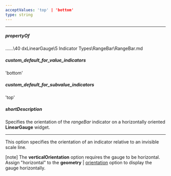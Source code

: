 ```yaml
---
acceptValues: 'top' | 'bottom'
type: string
---
```

---
##### propertyOf
..\..\..\40 dxLinearGauge\5 Indicator Types\RangeBar\RangeBar.md

##### custom_default_for_value_indicators
'bottom'

##### custom_default_for_subvalue_indicators
'top'

##### shortDescription
Specifies the orientation of the *rangeBar* indicator on a horizontally oriented **LinearGauge** widget.

---
This option specifies the orientation of an indicator relative to an invisible scale line.

[note] The **verticalOrientation** option requires the gauge to be horizontal. Assign "horizontal" to the **geometry** | [orientation](/api-reference/20%20Data%20Visualization%20Widgets/40%20dxLinearGauge/1%20Configuration/geometry/orientation.md '/Documentation/ApiReference/Data_Visualization_Widgets/dxLinearGauge/Configuration/geometry/#orientation') option to display the gauge horizontally.